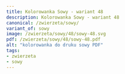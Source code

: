 ```yaml
---
title: Kolorowanka Sowy - wariant 48
description: Kolorowanka Sowy - wariant 48
canonical: /zwierzeta/sowy/
variant_of: sowy
image: /zwierzeta/sowy/48/sowy-48.svg
pdf: /zwierzeta/sowy/48/sowy-48.pdf
alt: "kolorowanka do druku sowy PDF"
tags:
- zwierzeta
- sowy
---
```

